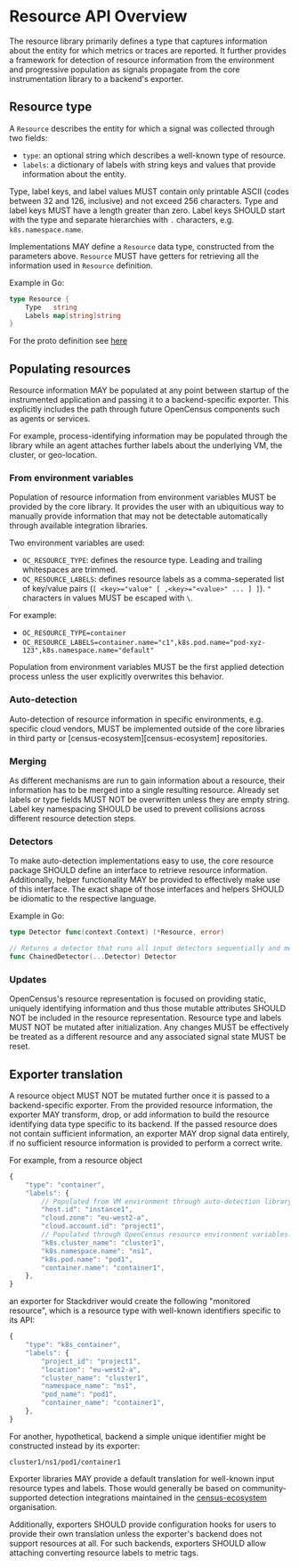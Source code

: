 # Resource API Overview
The resource library primarily defines a type that captures information about the entity
for which metrics or traces are reported. It further provides a framework for detection of
resource information from the environment and progressive population as signals propagate
from the core instrumentation library to a backend's exporter.

## Resource type
A `Resource` describes the entity for which a signal was collected through two fields:
* `type`: an optional string which describes a well-known type of resource.
* `labels`: a dictionary of labels with string keys and values that provide information
about the entity.

Type, label keys, and label values MUST contain only printable ASCII (codes between 32
and 126, inclusive) and not exceed 256 characters.
Type and label keys MUST have a length greater than zero. Label keys SHOULD start with the type
and separate hierarchies with `.` characters, e.g. `k8s.namespace.name`.

Implementations MAY define a `Resource` data type, constructed from the parameters above.
`Resource` MUST have getters for retrieving all the information used in `Resource` definition.

Example in Go:
```go
type Resource {
	Type   string
	Labels map[string]string
}
```

For the proto definition see [here][resource-proto-link]

## Populating resources
Resource information MAY be populated at any point between startup of the instrumented
application and passing it to a backend-specific exporter. This explicitly includes
the path through future OpenCensus components such as agents or services.

For example, process-identifying information may be populated through the library while
an agent attaches further labels about the underlying VM, the cluster, or geo-location.

### From environment variables
Population of resource information from environment variables MUST be provided by the
core library. It provides the user with an ubiquitious way to manually provide information
that may not be detectable automatically through available integration libraries.

Two environment variables are used:
* `OC_RESOURCE_TYPE`: defines the resource type. Leading and trailing whitespaces are trimmed.
* `OC_RESOURCE_LABELS`: defines resource labels as a comma-seperated list of key/value pairs
(`[ <key>="value" [ ,<key>="<value>" ... ] ]`). `"` characters in values MUST be escaped with `\`.

For example:
* `OC_RESOURCE_TYPE=container`
* `OC_RESOURCE_LABELS=container.name="c1",k8s.pod.name="pod-xyz-123",k8s.namespace.name="default"`

Population from environment variables MUST be the first applied detection process unless
the user explicitly overwrites this behavior.

### Auto-detection
Auto-detection of resource information in specific environments, e.g. specific cloud
vendors, MUST be implemented outside of the core libraries in third party or
[census-ecosystem][census-ecosystem] repositories.

### Merging
As different mechanisms are run to gain information about a resource, their information
has to be merged into a single resulting resource.
Already set labels or type fields MUST NOT be overwritten unless they are empty string. Label key
namespacing SHOULD be used to prevent collisions across different resource detection steps.

### Detectors
To make auto-detection implementations easy to use, the core resource package SHOULD define
an interface to retrieve resource information. Additionally, helper functionality MAY be
provided to effectively make use of this interface.
The exact shape of those interfaces and helpers SHOULD be idiomatic to the respective language.

Example in Go:

```go
type Detector func(context.Context) (*Resource, error)

// Returns a detector that runs all input detectors sequentially and merges their results.
func ChainedDetector(...Detector) Detector
```

### Updates
OpenCensus's resource representation is focused on providing static, uniquely identifying
information and thus those mutable attributes SHOULD NOT be included in the resource
representation.
Resource type and labels MUST NOT be mutated after initialization. Any changes MUST be
effectively be treated as a different resource and any associated signal state MUST be reset.

## Exporter translation
A resource object MUST NOT be mutated further once it is passed to a backend-specific exporter.
From the provided resource information, the exporter MAY transform, drop, or add information
to build the resource identifying data type specific to its backend.
If the passed resource does not contain sufficient information, an exporter MAY drop
signal data entirely, if no sufficient resource information is provided to perform a correct
write.

For example, from a resource object

```javascript
{
	"type": "container",
	"labels": {
		// Populated from VM environment through auto-detection library.
		"host.id": "instance1",
		"cloud.zone": "eu-west2-a",
		"cloud.account.id": "project1",
		// Populated through OpenCensus resource environment variables.
		"k8s.cluster_name": "cluster1",
		"k8s.namespace.name": "ns1",
		"k8s.pod.name": "pod1",
		"container.name": "container1",
	},
}
```

an exporter for Stackdriver would create the following "monitored resource", which is a
resource type with well-known identifiers specific to its API:

```javascript
{
	"type": "k8s_container",
	"labels": {
		"project_id": "project1",
		"location": "eu-west2-a",
		"cluster_name": "cluster1",
		"namespace_name": "ns1",
		"pod_name": "pod1",
		"container_name": "container1",
	},
}
```

For another, hypothetical, backend a simple unique identifier might be constructed instead
by its exporter:

```
cluster1/ns1/pod1/container1
```

Exporter libraries MAY provide a default translation for well-known input resource types and labels.
Those would generally be based on community-supported detection integrations maintained in the
[census-ecosystem][census-ecosystem-link] organisation.

Additionally, exporters SHOULD provide configuration hooks for users to provide their own
translation unless the exporter's backend does not support resources at all. For such backends,
exporters SHOULD allow attaching converting resource labels to metric tags.

[census-ecosystem-link]: https://github.com/census-ecosystem
[resource-proto-link]: https://github.com/census-instrumentation/opencensus-proto/blob/master/src/opencensus/proto/resource/v1/resource.proto
